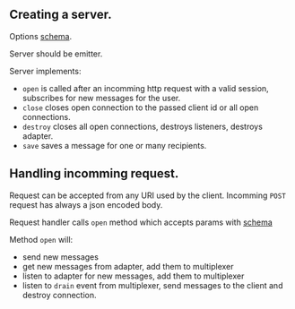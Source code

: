 ## Creating a server.

Options [schema](./server-options.json).

Server should be emitter.

Server implements:

- `open` is called after an incomming http request with a valid session, subscribes for new messages for the user.
- `close` closes open connection to the passed client id or all open connections.
- `destroy` closes all open connections, destroys listeners, destroys adapter.
- `save` saves a message for one or many recipients.

## Handling incomming request.

Request can be accepted from any URI used by the client. Incomming `POST` request has always a json encoded body.

Request handler calls `open` method which accepts params with [schema](./server-request-open-params.json)

Method `open` will:
- send new messages
- get new messages from adapter, add them to multiplexer
- listen to adapter for new messages, add them to multiplexer
- listen to `drain` event from multiplexer, send messages to the client and destroy connection.


